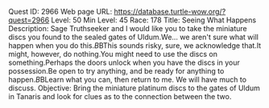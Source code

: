 Quest ID: 2966
Web page URL: https://database.turtle-wow.org/?quest=2966
Level: 50
Min Level: 45
Race: 178
Title: Seeing What Happens
Description: Sage Truthseeker and I would like you to take the miniature discs you found to the sealed gates of Uldum.We... we aren't sure what will happen when you do this.$B$BThis sounds risky, sure, we acknowledge that.It might, however, do nothing.You might need to use the discs on something.Perhaps the doors unlock when you have the discs in your possession.Be open to try anything, and be ready for anything to happen.$B$BLearn what you can, then return to me. We will have much to discuss.
Objective: Bring the miniature platinum discs to the gates of Uldum in Tanaris and look for clues as to the connection between the two.
